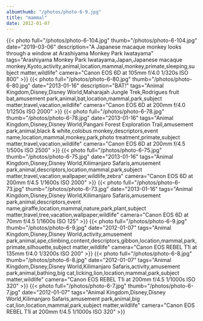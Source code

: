 ```yaml
---
albumthumb: "/photos/photo-6-9.jpg"
title: "mammal"
date: 2012-01-07
---
```

{{< photo full="/photos/photo-6-104.jpg" thumb="/photos/photo-6-104.jpg" date="2019-03-06" description="A Japanese macaque monkey looks through a window at Arashiyama Monkey Park Iwatayama" tags="Arashiyama Monkey Park Iwatayama,Japan,Japanese macaque monkey,Kyoto,activity,animal,location,mammal,monkey,primate,sleeping,subject matter,wildlife" camera="Canon EOS 6D at 105mm f/4.0 1/320s ISO 800" >}}
{{< photo full="/photos/photo-6-80.jpg" thumb="/photos/photo-6-80.jpg" date="2013-01-16" description="BAT!" tags="Animal Kingdom,Disney,Disney World,Maharajah Jungle Trek,Rodrigues fruit bat,amusement park,animal,bat,location,mammal,park,subject matter,travel,vacation,wildlife" camera="Canon EOS 6D at 200mm f/4.0 1/1250s ISO 2000" >}}
{{< photo full="/photos/photo-6-78.jpg" thumb="/photos/photo-6-78.jpg" date="2013-01-16" tags="Animal Kingdom,Disney,Disney World,Pangani Forest Exploration Trail,amusement park,animal,black & white,colobus monkey,descriptors,event name,location,mammal,monkey,park,photo treatment,primate,subject matter,travel,vacation,wildlife" camera="Canon EOS 6D at 200mm f/4.5 1/500s ISO 2500" >}}
{{< photo full="/photos/photo-6-75.jpg" thumb="/photos/photo-6-75.jpg" date="2013-01-16" tags="Animal Kingdom,Disney,Disney World,Kilimanjaro Safaris,amusement park,animal,descriptors,location,mammal,park,subject matter,travel,vacation,wallpaper,wildlife,zebra" camera="Canon EOS 6D at 200mm f/4.5 1/1600s ISO 2000" >}}
{{< photo full="/photos/photo-6-73.jpg" thumb="/photos/photo-6-73.jpg" date="2013-01-16" tags="Animal Kingdom,Disney,Disney World,Kilimanjaro Safaris,amusement park,animal,descriptors,event name,giraffe,location,mammal,nature,park,plant,subject matter,travel,tree,vacation,wallpaper,wildlife" camera="Canon EOS 6D at 70mm f/4.5 1/1600s ISO 125" >}}
{{< photo full="/photos/photo-6-9.jpg" thumb="/photos/photo-6-9.jpg" date="2012-01-07" tags="Animal Kingdom,Disney,Disney World,activity,amusement park,animal,ape,climbing,content,descriptors,gibbon,location,mammal,park,primate,silhouette,subject matter,wildlife" camera="Canon EOS REBEL T1i at 135mm f/4.0 1/3200s ISO 200" >}}
{{< photo full="/photos/photo-6-8.jpg" thumb="/photos/photo-6-8.jpg" date="2012-01-07" tags="Animal Kingdom,Disney,Disney World,Kilimanjaro Safaris,activity,amusement park,animal,bathing,big cat,licking,lion,location,mammal,park,subject matter,wildlife" camera="Canon EOS REBEL T1i at 200mm f/4.5 1/1000s ISO 320" >}}
{{< photo full="/photos/photo-6-7.jpg" thumb="/photos/photo-6-7.jpg" date="2012-01-07" tags="Animal Kingdom,Disney,Disney World,Kilimanjaro Safaris,amusement park,animal,big cat,lion,location,mammal,park,subject matter,wildlife" camera="Canon EOS REBEL T1i at 200mm f/4.5 1/1000s ISO 320" >}}
